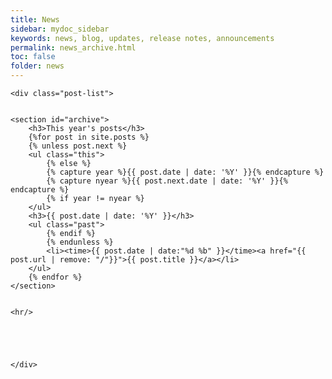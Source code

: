 ```yaml
---
title: News
sidebar: mydoc_sidebar
keywords: news, blog, updates, release notes, announcements
permalink: news_archive.html
toc: false
folder: news
---
```


<div class="home">

    <div class="post-list">


    <section id="archive">
        <h3>This year's posts</h3>
        {%for post in site.posts %}
        {% unless post.next %}
        <ul class="this">
            {% else %}
            {% capture year %}{{ post.date | date: '%Y' }}{% endcapture %}
            {% capture nyear %}{{ post.next.date | date: '%Y' }}{% endcapture %}
            {% if year != nyear %}
        </ul>
        <h3>{{ post.date | date: '%Y' }}</h3>
        <ul class="past">
            {% endif %}
            {% endunless %}
            <li><time>{{ post.date | date:"%d %b" }}</time><a href="{{ post.url | remove: "/"}}">{{ post.title }}</a></li>
        </ul>
        {% endfor %}
    </section>


    <hr/>





    </div>
